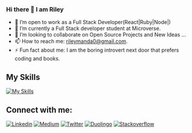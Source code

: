### Hi there 👋 I am Riley

- 🔭 I’m open to work as a Full Stack Developer(React|Ruby|Node|)
- 🌱 I’m currently a Full Stack developer student at Microverse.
- 👯 I’m looking to collaborate on Open Source Projects and New Ideas ...
- 📫 How to reach me: rileymanda0@gmail.com.
- ⚡ Fun fact about me: I am the boring introvert next door that prefers coding and books. 

## My Skills
[![My Skills](https://skillicons.dev/icons?i=js,html,css,nodejs,react,flutter,mongo,postgres)](https://skillicons.dev)

## Connect with me:

[![Linkedin](https://img.shields.io/badge/-LinkedIn-blue?style=flat&logo=Linkedin&logoColor=white)](https://www.linkedin.com/in/rileymanda/)
[![Medium](https://img.shields.io/badge/-Medium-blue?style=flat&logo=Medium&logoColor=white)](https://medium.com/@rileymanda)
[![Twitter](https://img.shields.io/badge/-Twitter-blue?style=flat&logo=Twitter&logoColor=white)](https://twitter.com/rileycodez)
[![Duolingo](https://img.shields.io/badge/-Duolingo-green?style=flat&logo=Duolingo&logoColor=white)](https://www.duolingo.com/profile/rileymanda0)
[![Stackoverflow](https://img.shields.io/badge/-Stackoverflow-blue?style=flat&logo=Stackoverflow&logoColor=white)](https://stackoverflow.com/users/6129553/rileymanda)






